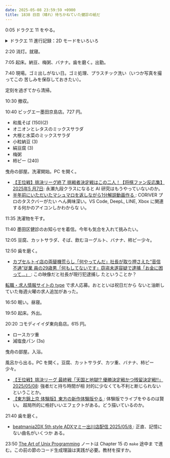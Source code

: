```yaml
---
date: 2025-05-08 23:59:59 +0900
title: 1838 日目（晴れ）待ちかねていた健診の紙だ
---
```


0:05 ドラクエ 11 をやる。

<details><summary>ドラクエ 11 進行記録：2D モードをいろいろ</summary>
<p>ドゥルダ郷でロウと再会したところから再開。ロウはまりょく 900 にしておいたから強い。
修練場へ行って連武討魔行の記録を確認しておく。以前のものが維持されている。</p>

<p>プチャラオ村。シルビアの再会イベント。ここのボス戦は呪文が使えないのを忘れていた。
まあ強いから大丈夫だ。</p>

<p>ソルティコ。パレードとお別れ。これで船に乗れるようになる。</p>

<p>先に海の六軍王とのイベントをこなす。主人公一人が海に落ちて夢を見て浜辺で意識を取り戻すところ。</p>

<p>カミュをやはり先に仲間に加えたくなったので、イベント発生地点に戻っておく。
2D モードは仲間の台詞を聞きやすいので、こちらのほうが良いと思い直す。</p>

<p>嘆きの戦士イベント。ドラクエ 11 における核心的イベントの一つ。
意識が飛ぶ前の仲間の配置を見る感じだと、マルティナも先に合流できるかもしれない。
サマディー王がなにやら蚊帳の外で笑える会議を見届けて、魔物の襲撃に対処する。</p>

<p>バクーモス戦。並び順が勝手に変わってカミュが入ってしまい、ダメージを与え過ぎてボス戦が堪能できなくなるのですぐに引っ込める。
2D モードの仲間 AI は 3D とかなり異なるようで、耐性を高めるコマンドを実行してくれる。</p>

<p>いちおうグロッタに移動しておく。まだ二階には上がらないでセーブして終了。</p>
</details>

2:20 消灯。就寝。

7:05 起床。納豆、梅粥、バナナ。歯を磨く。出勤。

7:40 現場。ゴミ出しがない日。ゴミ処理、プラスチック洗い（いつか写真を撮ってこの
苦しみを保存しておきたい）。

定刻を過ぎてから清掃。

10:30 撤収。

10:40 ビッグエー墨田京島店。727 円。

* 和風そば (150)(2)
* オニオンとレタスのミックスサラダ
* 大根と水菜のミックスサラダ
* 小粒納豆 (3)
* 絹豆腐 (3)
* 梅粥
* 柿ピー (240)

曳舟の部屋。洗濯開始。PC を開く。

* [【王位戦】挑決リーグ終了 挑戦者決定戦はこの二人！【将棋ファン反応集】2025年5
  月7日](https://www.youtube.com/watch?v=ZbpD8dLXmT4): 永瀬九段クラスになると AI
  研究はもうやっていないのか。
* [半年前にいただいたマシュマロを返しながら1分解説動画作る
  ](https://www.youtube.com/watch?v=T3-wmqPw9sU): CORIVER プロのタスクバーがたい
  へん興味深い。VS Code, DeepL, LINE, Xbox に関連する何かのアイコンしかわからな
  い。

11:35 洗濯物を干す。

11:40 墨田区健診のお知らせを着信。今年も気合を入れて挑みたい。

12:05 豆腐、カットサラダ、そば、飲むヨーグルト、バナナ、柿ピー少々。

12:50 歯を磨く。

* [カプセルトイ店の両替機荒らし「何やってんだ」社長が取り押さえた“音信不通”従業
  員の29歳男「何もしてないです」窃盗未遂容疑で逮捕「お金に困って…」
  ](https://www.youtube.com/watch?v=PQQhi8QNds0): この映像だと社長が現行犯逮捕し
  たということか？

[転職・求人情報サイトの type](https://type.jp/) で求人応募。おとといは祝日だから
ないと油断していた毎週火曜の求人追加があった。

16:50 眠い。昼寝。

19:50 起床。外出。

20:20 コモディイイダ東向島店。615 円。

* ロースカツ重
* 減塩食パン (3s)

曳舟の部屋。入浴。

風呂から出る。PC を開く。豆腐、カットサラダ、カツ重、バナナ、柿ピー少々。

* [【王位戦】挑決リーグ 最終戦「天国と地獄!? 優勝決定戦かつ残留決定戦!!」
  2025/05/08](https://www.youtube.com/watch?v=K1zVu_S1wts): 強者だと持ち時間が相
  対的に少なくても不利と断じられないということか。
* [【東方錦上京 体験版】東方の新作体験版やる
  ](https://www.youtube.com/watch?v=_WgV8Jt9ggk): 体験版でライブをやるのは賢い。
  超局所的に格好いいエフェクトがある。どう描いているのか。

21:40 歯を磨く。

* [beatmania2DX 5th style ADXマミー出川店配信 2025/05/8
  ](https://www.youtube.com/watch?v=RotW5gzLqWs): 正直、記憶にない曲名がいくつか
  ある。

23:50 [The Art of Unix Programming][TAOUP] ノートは Chapter 15 の `make` 途中ま
で進む。この前の節のコード生成理論は実践が必要。教材を探すか。

[TAOUP]: <http://www.catb.org/esr/writings/taoup/html>
